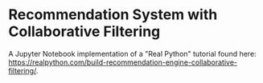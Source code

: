 # Recommendation System with Collaborative Filtering

A Jupyter Notebook implementation of a "Real Python" tutorial found here: https://realpython.com/build-recommendation-engine-collaborative-filtering/.
